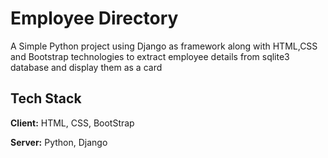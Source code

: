 
# Employee Directory

A Simple Python project using Django as framework along with HTML,CSS and Bootstrap technologies to extract employee details from sqlite3 database and display them as a card


## Tech Stack

**Client:** HTML, CSS, BootStrap

**Server:** Python, Django

